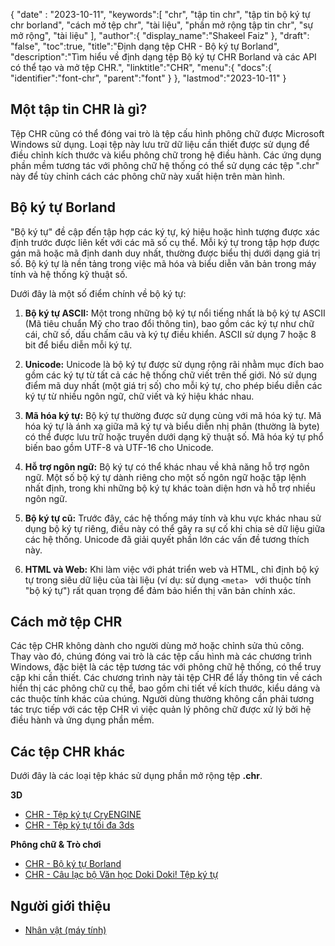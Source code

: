 {
"date" :  "2023-10-11",
   "keywords":[
"chr",
"tập tin chr",
"tập tin bộ ký tự chr borland",
"cách mở tệp chr",
"tài liệu",
"phần mở rộng tập tin chr",
"sự mở rộng",
"tài liệu"
],
   "author":{
"display_name":"Shakeel Faiz"
},
"draft": "false",
"toc":true,
"title":"Định dạng tệp CHR - Bộ ký tự Borland",
   "description":"Tìm hiểu về định dạng tệp Bộ ký tự CHR Borland và các API có thể tạo và mở tệp CHR.",
   "linktitle":"CHR",
   "menu":{
      "docs":{
         "identifier":"font-chr",
         "parent":"font"
}
},
"lastmod":"2023-10-11"
}

## Một tập tin CHR là gì?

Tệp CHR cũng có thể đóng vai trò là tệp cấu hình phông chữ được Microsoft Windows sử dụng. Loại tệp này lưu trữ dữ liệu cần thiết được sử dụng để điều chỉnh kích thước và kiểu phông chữ trong hệ điều hành. Các ứng dụng phần mềm tương tác với phông chữ hệ thống có thể sử dụng các tệp ".chr" này để tùy chỉnh cách các phông chữ này xuất hiện trên màn hình.

## Bộ ký tự Borland

"Bộ ký tự" đề cập đến tập hợp các ký tự, ký hiệu hoặc hình tượng được xác định trước được liên kết với các mã số cụ thể. Mỗi ký tự trong tập hợp được gán mã hoặc mã định danh duy nhất, thường được biểu thị dưới dạng giá trị số. Bộ ký tự là nền tảng trong việc mã hóa và biểu diễn văn bản trong máy tính và hệ thống kỹ thuật số.

Dưới đây là một số điểm chính về bộ ký tự:

1. **Bộ ký tự ASCII:** Một trong những bộ ký tự nổi tiếng nhất là bộ ký tự ASCII (Mã tiêu chuẩn Mỹ cho trao đổi thông tin), bao gồm các ký tự như chữ cái, chữ số, dấu chấm câu và ký tự điều khiển. ASCII sử dụng 7 hoặc 8 bit để biểu diễn mỗi ký tự.
    





2. **Unicode:** Unicode là bộ ký tự được sử dụng rộng rãi nhằm mục đích bao gồm các ký tự từ tất cả các hệ thống chữ viết trên thế giới. Nó sử dụng điểm mã duy nhất (một giá trị số) cho mỗi ký tự, cho phép biểu diễn các ký tự từ nhiều ngôn ngữ, chữ viết và ký hiệu khác nhau.
    





3. **Mã hóa ký tự:** Bộ ký tự thường được sử dụng cùng với mã hóa ký tự. Mã hóa ký tự là ánh xạ giữa mã ký tự và biểu diễn nhị phân (thường là byte) có thể được lưu trữ hoặc truyền dưới dạng kỹ thuật số. Mã hóa ký tự phổ biến bao gồm UTF-8 và UTF-16 cho Unicode.
    





4. **Hỗ trợ ngôn ngữ:** Bộ ký tự có thể khác nhau về khả năng hỗ trợ ngôn ngữ. Một số bộ ký tự dành riêng cho một số ngôn ngữ hoặc tập lệnh nhất định, trong khi những bộ ký tự khác toàn diện hơn và hỗ trợ nhiều ngôn ngữ.
    





5. **Bộ ký tự cũ:** Trước đây, các hệ thống máy tính và khu vực khác nhau sử dụng bộ ký tự riêng, điều này có thể gây ra sự cố khi chia sẻ dữ liệu giữa các hệ thống. Unicode đã giải quyết phần lớn các vấn đề tương thích này.
    





6. **HTML và Web:** Khi làm việc với phát triển web và HTML, chỉ định bộ ký tự trong siêu dữ liệu của tài liệu (ví dụ: sử dụng `<meta> ` với thuộc tính "bộ ký tự") rất quan trọng để đảm bảo hiển thị văn bản chính xác.

## Cách mở tệp CHR

Các tệp CHR không dành cho người dùng mở hoặc chỉnh sửa thủ công. Thay vào đó, chúng đóng vai trò là các tệp cấu hình mà các chương trình Windows, đặc biệt là các tệp tương tác với phông chữ hệ thống, có thể truy cập khi cần thiết. Các chương trình này tải tệp CHR để lấy thông tin về cách hiển thị các phông chữ cụ thể, bao gồm chi tiết về kích thước, kiểu dáng và các thuộc tính khác của chúng. Người dùng thường không cần phải tương tác trực tiếp với các tệp CHR vì việc quản lý phông chữ được xử lý bởi hệ điều hành và ứng dụng phần mềm.

## Các tệp CHR khác

Dưới đây là các loại tệp khác sử dụng phần mở rộng tệp **.chr**.

**3D**
- [CHR - Tệp ký tự CryENGINE](/vi/3d/chr-cryengine/)
- [CHR - Tệp ký tự tối đa 3ds](/vi/3d/chr-3ds/)

**Phông chữ & Trò chơi**
- [CHR - Bộ ký tự Borland](/vi/font/chr/)
- [CHR - Câu lạc bộ Văn học Doki Doki! Tệp ký tự](/vi/game/chr-doki/)

## Người giới thiệu
- [Nhân vật (máy tính)](https://en.wikipedia.org/wiki/Character_(computing))

